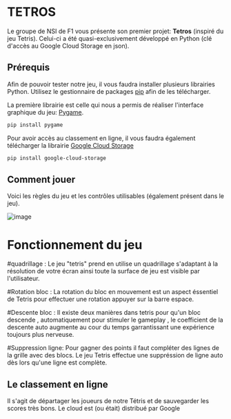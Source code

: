 # TETROS

Le groupe de NSI de F1 vous présente son premier projet: **Tetros** (inspiré du jeu Tetris). Celui-ci a été quasi-exclusivement développé en Python (clé d'accès  au Google Cloud Storage en json).

## Prérequis

Afin de pouvoir tester notre jeu, il vous faudra installer plusieurs librairies Python. Utilisez le gestionnaire de packages [pip](https://pip.pypa.io/en/stable/) afin de les télécharger.

La première librairie est celle qui nous a permis de réaliser l'interface graphique du jeu: [Pygame](https://www.pygame.org/docs/).
```bash
pip install pygame
```

Pour avoir accès au classement en ligne, il vous faudra également télécharger la librairie [Google Cloud Storage](https://github.com/GoogleCloudPlatform/python-docs-samples/blob/main/notebooks/rendered/cloud-storage-client-library.md)
```bash
pip install google-cloud-storage
```

## Comment jouer
Voici les règles du jeu et les contrôles utilisables (également présent dans le jeu).

![image](https://github.com/NSI-F1-2023-2024/Project-1-TETRIS/blob/main/assets/regles_image.png)

# Fonctionnement du jeu


#quadrillage : Le jeu "tetris" prend en utilise un quadrillage s'adaptant à la résolution de votre écran ainsi toute la surface de jeu est visible par l'utilisateur.

#Rotation bloc : La rotation du bloc en mouvement est un aspect éssentiel de Tetris pour effectuer une rotation appuyer sur la barre espace.

#Descente bloc : Il existe deux manières dans tetris pour qu'un bloc descende , automatiquement pour stimuler le gameplay , le coefficient de la descente auto augmente au cour du temps garrantissant une expérience toujours plus nerveuse.

#Suppression ligne: Pour gagner des points il faut compléter des lignes de la grille avec des blocs. Le jeu Tetris effectue une suppréssion de ligne auto dès lors qu'une ligne est complète.

## Le classement en ligne

Il s'agit de départager les joueurs de notre Tétris et de sauvegarder les scores très bons. Le cloud est (ou était) distribué par Google 
